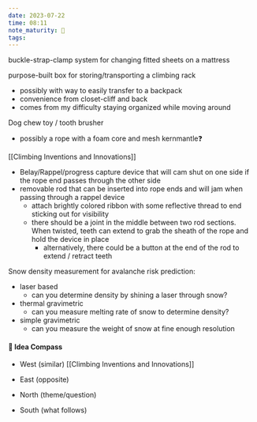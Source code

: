 ```yaml
---
date: 2023-07-22
time: 08:11
note_maturity: 🌱
tags: 
---
```


buckle-strap-clamp system for changing fitted sheets on a mattress

purpose-built box for storing/transporting a climbing rack 
- possibly with way to easily transfer to a backpack
- convenience from closet-cliff and back 
- comes from my difficulty staying organized while moving around

Dog chew toy / tooth brusher
- possibly a rope with a foam core and mesh kernmantle❓

[[Climbing Inventions and Innovations]]
- Belay/Rappel/progress capture device that will cam shut on one side if the rope end passes through the other side
- removable rod that can be inserted into rope ends and will jam when passing through a rappel device
	- attach brightly colored ribbon with some reflective thread to end sticking out for visibility
	- there should be a joint in the middle between two rod sections. When twisted, teeth can extend to grab the sheath of the rope and hold the device in place
		- alternatively, there could be a button at the end of the rod to extend / retract teeth

Snow density measurement for avalanche risk prediction:
- laser based
	- can you determine density by shining a laser through snow?
- thermal gravimetric
	- can you measure melting rate of snow to determine density?
- simple gravimetric
	- can you measure the weight of snow at fine enough resolution



















 #### 🧭  Idea Compass
- West  (similar) 
[[Climbing Inventions and Innovations]]

- East (opposite)

- North (theme/question)

- South (what follows)
